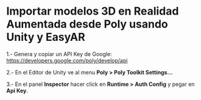 # Importar modelos 3D en Realidad Aumentada desde Poly usando Unity y EasyAR

1.- Genera y copiar un API Key de Google: https://developers.google.com/poly/develop/api

2.- En el Editor de Unity ve al menu **Poly > Poly Toolkit Settings...**

3.- En el panel **Inspector** hacer click en **Runtime > Auth Config** y pegar en **Api Key**.
